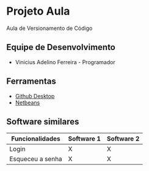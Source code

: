 # Projeto Aula

Aula de Versionamento de Código

## Equipe de Desenvolvimento

* Vinicius Adelino Ferreira - Programador

## Ferramentas

* [Github Desktop]()
* [Netbeans]()

## Software similares

Funcionalidades | Software 1 | Software 2 |
----------------|------------|------------|
Login			|     X		 |		X	  |
Esqueceu a senha|     X		 |		X	  |